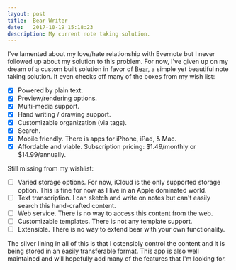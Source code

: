 ```yaml
---
layout: post
title:  Bear Writer
date:   2017-10-19 15:18:23
description: My current note taking solution.
---
```


I've lamented about my love/hate relationship with Evernote but I never followed up about my solution to this problem. For now, I've given up on my dream of a custom built solution in favor of [Bear], a simple yet beautiful note taking solution. It even checks off many of the boxes from my wish list:

- [X] Powered by plain text.
- [X] Preview/rendering options.
- [X] Multi-media support.
- [X] Hand writing / drawing support.
- [X] Customizable organization (via tags).
- [X] Search.
- [X] Mobile friendly. There is apps for iPhone, iPad, & Mac.
- [X] Affordable and viable. Subscription pricing: $1.49/monthly or $14.99/annually.

Still missing from my wishlist:

- [ ] Varied storage options. For now, iCloud is the only supported storage option. This is fine for now as I live in an Apple dominated world.
- [ ] Text transcription. I can sketch and write on notes but can't easily search this hand-crafted content.
- [ ] Web service. There is no way to access this content from the web.
- [ ] Customizable templates. There is not any template support.
- [ ] Extensible. There is no way to extend bear with your own functionality.

The silver lining in all of this is that I ostensibly control the content and it is being stored in an easily transferable format. This app is also well maintained and will hopefully add many of the features that I'm looking for.

<!-- References -->

[Bear]: http://www.bear-writer.com